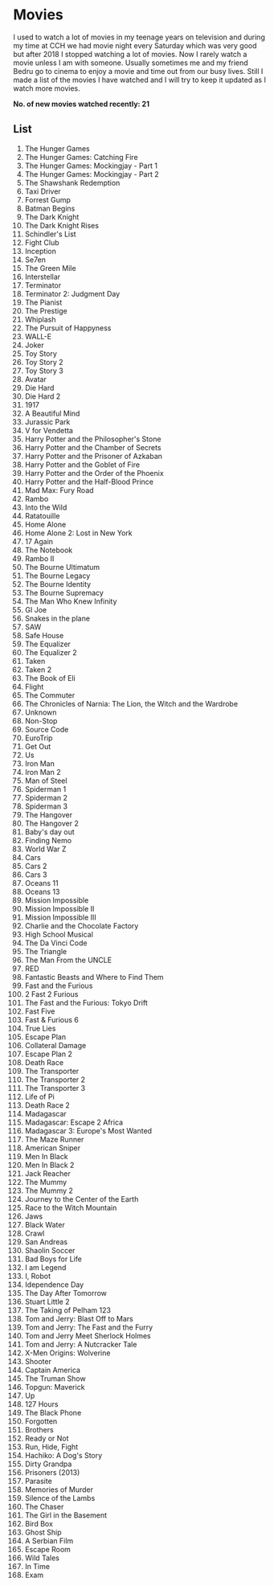 
# Movies

I used to watch a lot of movies in my teenage years on television and during my time at CCH we had movie night every Saturday which was very good but after 2018 I stopped watching a lot of movies. Now I rarely watch a movie unless I am with someone. Usually sometimes me and my friend Bedru go to cinema to enjoy a movie and time out from our busy lives. Still I made a list of the movies I have watched and I will try to keep it updated as I watch more movies.

**No. of new movies watched recently: 21**

## List
1. The Hunger Games
2. The Hunger Games: Catching Fire
3. The Hunger Games: Mockingjay - Part 1
4. The Hunger Games: Mockingjay - Part 2
5. The Shawshank Redemption
6. Taxi Driver
7. Forrest Gump
8. Batman Begins
9. The Dark Knight
10. The Dark Knight Rises
11. Schindler's List
12. Fight Club
13. Inception
14. Se7en
15. The Green Mile
16. Interstellar
17. Terminator 
18. Terminator 2: Judgment Day
19. The Pianist
20. The Prestige 
21. Whiplash
22. The Pursuit of Happyness
23. WALL-E
24. Joker
25. Toy Story
26. Toy Story 2
27. Toy Story 3
28. Avatar
29. Die Hard 
30. Die Hard 2
31. 1917
32. A Beautiful Mind
33. Jurassic Park
34. V for Vendetta
35. Harry Potter and the Philosopher's Stone
36. Harry Potter and the Chamber of Secrets
37. Harry Potter and the Prisoner of Azkaban
38. Harry Potter and the Goblet of Fire
39. Harry Potter and the Order of the Phoenix
40. Harry Potter and the Half-Blood Prince
41. Mad Max: Fury Road
42. Rambo
43. Into the Wild
44. Ratatouille
45. Home Alone
46. Home Alone 2: Lost in New York
47. 17 Again
48. The Notebook
49. Rambo II 
50. The Bourne Ultimatum
51. The Bourne Legacy
52. The Bourne Identity
53. The Bourne Supremacy
54. The Man Who Knew Infinity
55. GI Joe 
56. Snakes in the plane
57. SAW 
58. Safe House
59. The Equalizer 
60. The Equalizer 2
61. Taken
62. Taken 2
63. The Book of Eli 
64. Flight
65. The Commuter
66. The Chronicles of Narnia: The Lion, the Witch and the Wardrobe
67. Unknown
68. Non-Stop
69. Source Code
70. EuroTrip
71. Get Out
72. Us 
73. Iron Man
74. Iron Man 2
75. Man of Steel
76. Spiderman 1
77. Spiderman 2
78. Spiderman 3
79. The Hangover
80. The Hangover 2
81. Baby's day out
82. Finding Nemo
83. World War Z
84. Cars
85. Cars 2 
86. Cars 3
87. Oceans 11
88. Oceans 13
89. Mission Impossible
90. Mission Impossible II
91. Mission Impossible III
92. Charlie and the Chocolate Factory
93. High School Musical 
94. The Da Vinci Code
95. The Triangle 
96. The Man From the UNCLE
97. RED
98. Fantastic Beasts and Where to Find Them
99. Fast and the Furious
100. 2 Fast 2 Furious
101. The Fast and the Furious: Tokyo Drift
102. Fast Five
103. Fast & Furious 6 
104. True Lies
105. Escape Plan
106. Collateral Damage
107. Escape Plan 2
108. Death Race
109. The Transporter 
110. The Transporter 2
111. The Transporter 3
112. Life of Pi
113. Death Race 2
114. Madagascar
115. Madagascar: Escape 2 Africa
116. Madagascar 3: Europe's Most Wanted
117. The Maze Runner
118. American Sniper
119. Men In Black
120. Men In Black 2
121. Jack Reacher
122. The Mummy
123. The Mummy 2
124. Journey to the Center of the Earth
125. Race to the Witch Mountain
126. Jaws
127. Black Water
128. Crawl
129. San Andreas
130. Shaolin Soccer
131. Bad Boys for Life
132. I am Legend
133. I, Robot
134. Idependence Day
135. The Day After Tomorrow
136. Stuart Little 2
137. The Taking of Pelham 123   
138. Tom and Jerry: Blast Off to Mars 
139. Tom and Jerry: The Fast and the Furry
140. Tom and Jerry Meet Sherlock Holmes
141. Tom and Jerry: A Nutcracker Tale
142. X-Men Origins: Wolverine
143. Shooter
144. Captain America
145. The Truman Show
146. Topgun: Maverick
147. Up 
148. 127 Hours
149. The Black Phone
150. Forgotten
151. Brothers
152. Ready or Not
153. Run, Hide, Fight
154. Hachiko: A Dog's Story
155. Dirty Grandpa
156. Prisoners (2013)
157. Parasite
158. Memories of Murder
159. Silence of the Lambs
160. The Chaser
161. The Girl in the Basement
162. Bird Box
163. Ghost Ship
164. A Serbian Film
165. Escape Room
166. Wild Tales
167. In Time
168. Exam